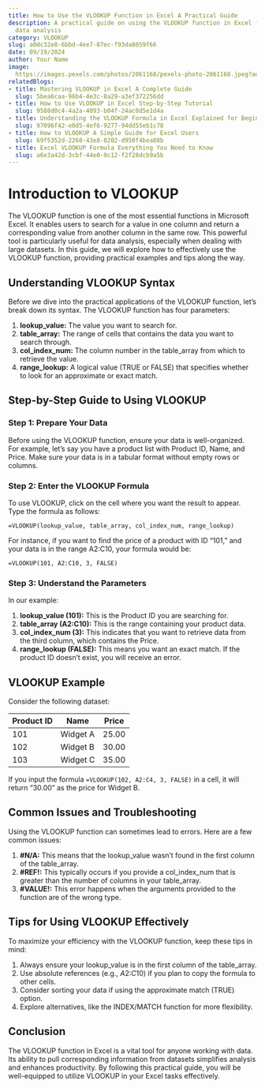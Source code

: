```yaml
---
title: How to Use the VLOOKUP Function in Excel A Practical Guide
description: A practical guide on using the VLOOKUP function in Excel for effective
  data analysis
category: VLOOKUP
slug: a0dc32e8-6bbd-4ee7-87ec-f93da8059f66
date: 09/19/2024
author: Your Name
image: 
  https://images.pexels.com/photos/2061168/pexels-photo-2061168.jpeg?auto=compress&cs=tinysrgb&w=600
relatedBlogs:
- title: Mastering VLOOKUP in Excel A Complete Guide
  slug: 5bea6caa-96b4-4e3c-8a29-a3ef372256dd
- title: How to Use VLOOKUP in Excel Step-by-Step Tutorial
  slug: 9588d0c4-4a2a-4093-b04f-24ac0d5e1d4a
- title: Understanding the VLOOKUP Formula in Excel Explained for Beginners
  slug: 97096f42-e0d5-4ef6-9277-94dd55eb1c78
- title: How to VLOOKUP A Simple Guide for Excel Users
  slug: 69f5352d-2268-43e8-8202-d950f4bea88b
- title: Excel VLOOKUP Formula Everything You Need to Know
  slug: a6e3a42d-3cbf-44e0-9c12-f2f28dcb9a5b
---
```


# Introduction to VLOOKUP

The VLOOKUP function is one of the most essential functions in Microsoft Excel. It enables users to search for a value in one column and return a corresponding value from another column in the same row. This powerful tool is particularly useful for data analysis, especially when dealing with large datasets. In this guide, we will explore how to effectively use the VLOOKUP function, providing practical examples and tips along the way.

## Understanding VLOOKUP Syntax

Before we dive into the practical applications of the VLOOKUP function, let’s break down its syntax. The VLOOKUP function has four parameters:

1. **lookup_value:** The value you want to search for.
2. **table_array:** The range of cells that contains the data you want to search through.
3. **col_index_num:** The column number in the table_array from which to retrieve the value.
4. **range_lookup:** A logical value (TRUE or FALSE) that specifies whether to look for an approximate or exact match.

## Step-by-Step Guide to Using VLOOKUP

### Step 1: Prepare Your Data

Before using the VLOOKUP function, ensure your data is well-organized. For example, let’s say you have a product list with Product ID, Name, and Price. Make sure your data is in a tabular format without empty rows or columns.

### Step 2: Enter the VLOOKUP Formula

To use VLOOKUP, click on the cell where you want the result to appear. Type the formula as follows:

```excel
=VLOOKUP(lookup_value, table_array, col_index_num, range_lookup)
```

For instance, if you want to find the price of a product with ID “101,” and your data is in the range A2:C10, your formula would be:

```excel
=VLOOKUP(101, A2:C10, 3, FALSE)
```

### Step 3: Understand the Parameters

In our example:

1. **lookup_value (101):** This is the Product ID you are searching for.
2. **table_array (A2:C10):** This is the range containing your product data.
3. **col_index_num (3):** This indicates that you want to retrieve data from the third column, which contains the Price.
4. **range_lookup (FALSE):** This means you want an exact match. If the product ID doesn’t exist, you will receive an error.

## VLOOKUP Example

Consider the following dataset:

| Product ID | Name      | Price |
|------------|-----------|-------|
| 101        | Widget A  | 25.00 |
| 102        | Widget B  | 30.00 |
| 103        | Widget C  | 35.00 |

If you input the formula `=VLOOKUP(102, A2:C4, 3, FALSE)` in a cell, it will return “30.00” as the price for Widget B.

## Common Issues and Troubleshooting

Using the VLOOKUP function can sometimes lead to errors. Here are a few common issues:

1. **#N/A:** This means that the lookup_value wasn’t found in the first column of the table_array.
2. **#REF!:** This typically occurs if you provide a col_index_num that is greater than the number of columns in your table_array.
3. **#VALUE!:** This error happens when the arguments provided to the function are of the wrong type.

## Tips for Using VLOOKUP Effectively

To maximize your efficiency with the VLOOKUP function, keep these tips in mind:

1. Always ensure your lookup_value is in the first column of the table_array.
2. Use absolute references (e.g., $A$2:$C$10) if you plan to copy the formula to other cells.
3. Consider sorting your data if using the approximate match (TRUE) option.
4. Explore alternatives, like the INDEX/MATCH function for more flexibility.

## Conclusion

The VLOOKUP function in Excel is a vital tool for anyone working with data. Its ability to pull corresponding information from datasets simplifies analysis and enhances productivity. By following this practical guide, you will be well-equipped to utilize VLOOKUP in your Excel tasks effectively.